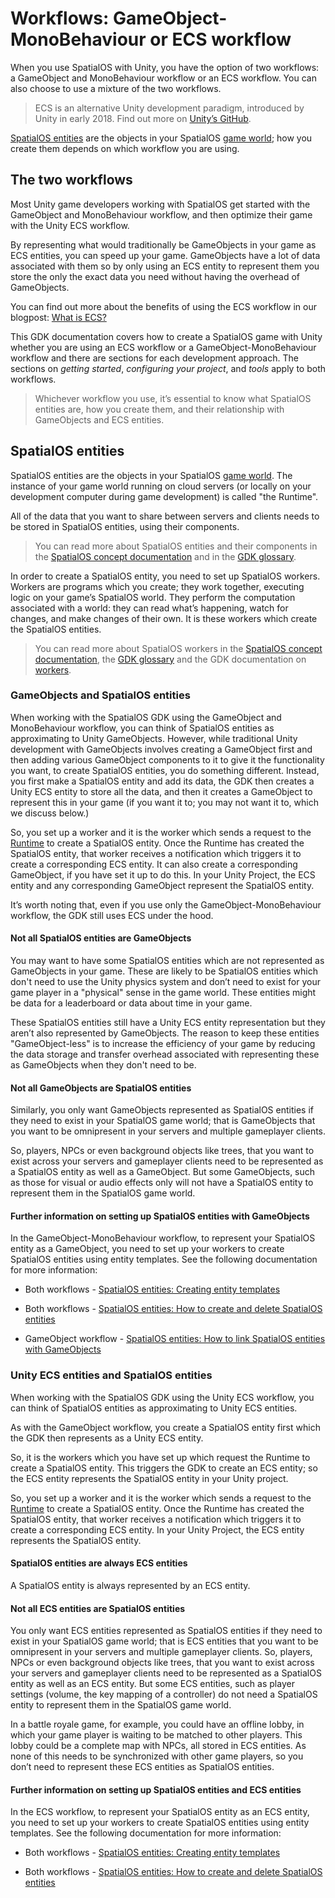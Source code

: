 [//]: # (Doc of docs reference 16+27)

# Workflows: GameObject-MonoBehaviour or ECS workflow

When you use SpatialOS with Unity, you have the option of two workflows: a GameObject and MonoBehaviour workflow or an ECS workflow. You can also choose to use a mixture of the two workflows.

> ECS is an alternative Unity development paradigm, introduced by Unity in early 2018. Find out more on [Unity’s GitHub](https://github.com/Unity-Technologies/EntityComponentSystemSamples/blob/master/Documentation/content/ecs_in_detail.md#world).

[SpatialOS entities](.docs/glossary.md#spatialos-entities) are the objects in your SpatialOS [game world](.docs/glossary.md#game-world); how you create them depends on which workflow you are using.

## The two workflows

Most Unity game developers working with SpatialOS get started with the GameObject and MonoBehaviour workflow, and then optimize their game with the Unity ECS workflow.

By representing what would traditionally be GameObjects in your game as ECS entities, you can speed up your game. GameObjects have a lot of data associated with them so by only using an ECS entity to represent them you store the only the exact data you need without having the overhead of GameObjects.

You can find out more about the benefits of using the ECS workflow in our blogpost: [What is ECS?](https://improbable.io/games/blog/unity-ecs-1)

This GDK documentation covers  how to create a SpatialOS game with Unity whether you are using an ECS workflow or a GameObject-MonoBehaviour workflow and there are sections for each development approach.
The sections on _getting started_, _configuring your project_, and  _tools_ apply to both workflows.

> Whichever workflow you use, it’s essential to know what SpatialOS entities are, how you create them, and their relationship with GameObjects and ECS entities.

## SpatialOS entities

SpatialOS entities are the objects in your SpatialOS [game world](.docs/glossary.md#game-world). The instance of your game world running on cloud servers (or locally on your development computer during game development) is called "the Runtime".

All of the data that you want to share between servers and clients needs to be stored in SpatialOS entities, using their components.

>You can read more about SpatialOS entities and their components in the [SpatialOS concept documentation](https://docs.improbable.io/reference/13.3/shared/concepts/world-entities-components) and in the [GDK glossary](.docs/glossary.md#spatialos-entities).


In order to create a SpatialOS entity, you need to set up SpatialOS workers. Workers are programs which you create; they work together, executing logic on your game’s SpatialOS world. They perform the computation associated with a world: they can read what’s happening, watch for changes, and make changes of their own. It is these workers which create the SpatialOS entities.

>You can read more about SpatialOS workers in the [SpatialOS concept documentation](https://docs.improbable.io/reference/13.3/shared/concepts/workers-load-balancing), the [GDK glossary](.docs/glossary.md#gworkers) and the GDK documentation on [workers](./workers/workers-in-the-gdk.md).  

### GameObjects and SpatialOS entities

When working with the SpatialOS GDK using the GameObject and MonoBehaviour workflow, you can think of SpatialOS entities as approximating to Unity GameObjects. However, while traditional Unity development with GameObjects involves creating a GameObject first and then adding various GameObject components to it to give it the functionality you want, to create SpatialOS entities, you do something different. Instead, you first make a SpatialOS entity and add its data, the GDK then creates a Unity ECS entity to store all the data, and then it creates a GameObject to represent this in your game (if you want it to; you may not want it to, which we discuss below.)

So, you set up a worker and it is the worker which sends a request to the [Runtime](./glossary.md#spatialos-runtime) to create a SpatialOS entity. Once the Runtime has created the SpatialOS entity, that worker receives a notification which triggers it to create a corresponding ECS entity. It can also create a corresponding GameObject, if you have set it up to do this. In your Unity Project, the ECS entity and any corresponding GameObject represent the SpatialOS entity.

It’s worth noting that, even if you use only the GameObject-MonoBehaviour workflow, the GDK still uses ECS under the hood.

#### Not all SpatialOS entities are GameObjects

You may want to have some SpatialOS entities which are not represented as GameObjects in your game. These are likely to be SpatialOS entities which don't need to use the Unity physics system and don’t need to exist for your game player in a "physical" sense in the game world. These entities might be data for a leaderboard or data about time in your game.

These SpatialOS entities still have a Unity ECS entity representation but they aren’t also represented by GameObjects. The reason to keep these entities "GameObject-less" is to increase the efficiency of your game by reducing the data storage and transfer overhead associated with representing these as GameObjects when they don't need to be.

#### Not all GameObjects are SpatialOS entities

Similarly, you only want GameObjects represented as SpatialOS entities if they need to exist in your SpatialOS game world; that is GameObjects that you want to be omnipresent in your servers and multiple gameplayer clients.

So, players, NPCs or even background objects like trees, that you want to exist across your servers and gameplayer clients need to be represented as a SpatialOS entity as well as a GameObject.  But some GameObjects, such as those for visual or audio effects only will not have a SpatialOS entity to represent them in the SpatialOS game world.

#### Further information on setting up SpatialOS entities with GameObjects

In the GameObject-MonoBehaviour workflow, to represent your SpatialOS entity as a GameObject, you need to set up your workers to create SpatialOS entities using entity templates. See the following documentation for more information:

* Both workflows - [SpatialOS entities: Creating entity templates](./entity-templates.md)

* Both workflows - [SpatialOS entities: How to create and delete SpatialOS entities](docs/content/gameobject/create-delete-spos-entities.md)

* GameObject workflow - [SpatialOS entities: How to link SpatialOS entities with GameObjects](./gameobject/linking-spos-entities-gameobjects.md)

### Unity ECS entities and SpatialOS entities

When working with the SpatialOS GDK using the Unity ECS workflow, you can think of SpatialOS entities as approximating to Unity ECS entities.

As with the GameObject workflow, you create a SpatialOS entity first which the GDK then represents as a Unity ECS entity.

So, it is the workers which you have set up which request the Runtime to create a SpatialOS entity. This triggers the GDK to create an ECS entity;  so the ECS entity represents the SpatialOS entity in your Unity project.

So, you set up a worker and it is the worker which sends a request to the [Runtime](./glossary.md#spatialos-runtime) to create a SpatialOS entity. Once the Runtime has created the SpatialOS entity, that worker receives a notification which triggers it to create a corresponding ECS entity. In your Unity Project, the ECS entity represents the SpatialOS entity.


#### SpatialOS entities are always ECS entities

A SpatialOS entity is always represented by an ECS entity.

#### Not all ECS entities are SpatialOS entities

You only want ECS entities represented as SpatialOS entities if they need to exist in your SpatialOS game world; that is ECS entities that you want to be omnipresent in your servers and multiple gameplayer clients. So, players, NPCs or even background objects like trees, that you want to exist across your servers and gameplayer clients need to be represented as a SpatialOS entity as well as an ECS entity.  But some ECS entities, such as player settings (volume, the key mapping of a controller) do not need a SpatialOS entity to represent them in the SpatialOS game world.

In a battle royale game, for example,  you could have an offline lobby, in which your game player is waiting to be matched to other players. This lobby could be a complete map with NPCs, all stored in ECS entities. As none of this needs to be synchronized with other game players, so you don’t need to represent these ECS entities as SpatialOS entities.

#### Further information on setting up SpatialOS entities and ECS entities

In the ECS workflow, to represent your SpatialOS entity as an ECS entity, you need to set up your workers to create SpatialOS entities using entity templates.  See the following documentation for more information:

* Both workflows - [SpatialOS entities: Creating entity templates](./entity-templates.md)

* Both workflows - [SpatialOS entities: How to create and delete SpatialOS entities](docs/content/gameobject/create-delete-spos-entities.md)
